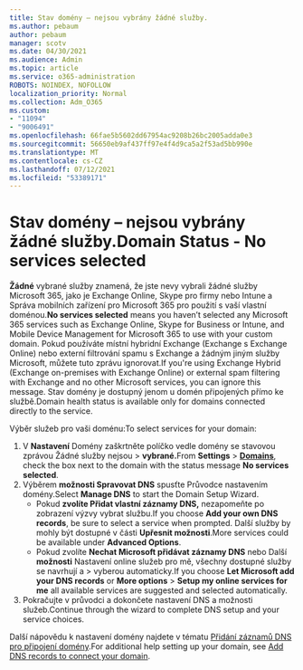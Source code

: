 ```yaml
---
title: Stav domény – nejsou vybrány žádné služby.
ms.author: pebaum
author: pebaum
manager: scotv
ms.date: 04/30/2021
ms.audience: Admin
ms.topic: article
ms.service: o365-administration
ROBOTS: NOINDEX, NOFOLLOW
localization_priority: Normal
ms.collection: Adm_O365
ms.custom:
- "11094"
- "9006491"
ms.openlocfilehash: 66fae5b5602dd67954ac9208b26bc2005adda0e3
ms.sourcegitcommit: 56650eb9af437ff97e4f4d9ca5a2f53ad5bb990e
ms.translationtype: MT
ms.contentlocale: cs-CZ
ms.lasthandoff: 07/12/2021
ms.locfileid: "53389171"
---
```

# <a name="domain-status---no-services-selected"></a><span data-ttu-id="eae81-102">Stav domény – nejsou vybrány žádné služby.</span><span class="sxs-lookup"><span data-stu-id="eae81-102">Domain Status - No services selected</span></span>

<span data-ttu-id="eae81-103">**Žádné** vybrané služby znamená, že jste nevy vybrali žádné služby Microsoft 365, jako je Exchange Online, Skype pro firmy nebo Intune a Správa mobilních zařízení pro Microsoft 365 pro použití s vaší vlastní doménou.</span><span class="sxs-lookup"><span data-stu-id="eae81-103">**No services selected** means you haven’t selected any Microsoft 365 services such as Exchange Online, Skype for Business or Intune, and Mobile Device Management for Microsoft 365 to use with your custom domain.</span></span> <span data-ttu-id="eae81-104">Pokud používáte místní hybridní Exchange (Exchange s Exchange Online) nebo externí filtrování spamu s Exchange a žádným jiným služby Microsoft, můžete tuto zprávu ignorovat.</span><span class="sxs-lookup"><span data-stu-id="eae81-104">If you're using Exchange Hybrid (Exchange on-premises with Exchange Online) or external spam filtering with Exchange and no other Microsoft services, you can ignore this message.</span></span> <span data-ttu-id="eae81-105">Stav domény je dostupný jenom u domén připojených přímo ke službě.</span><span class="sxs-lookup"><span data-stu-id="eae81-105">Domain health status is available only for domains connected directly to the service.</span></span>

<span data-ttu-id="eae81-106">Výběr služeb pro vaši doménu:</span><span class="sxs-lookup"><span data-stu-id="eae81-106">To select services for your domain:</span></span>

1. <span data-ttu-id="eae81-107">V **Nastavení** Domény zaškrtněte políčko vedle domény se stavovou zprávou Žádné služby nejsou  >  [](https://admin.microsoft.com/Adminportal/Home) **vybrané.**</span><span class="sxs-lookup"><span data-stu-id="eae81-107">From **Settings** > [**Domains**](https://admin.microsoft.com/Adminportal/Home), check the box next to the domain with the status message **No services selected**.</span></span>
1. <span data-ttu-id="eae81-108">Výběrem **možnosti Spravovat DNS** spusťte Průvodce nastavením domény.</span><span class="sxs-lookup"><span data-stu-id="eae81-108">Select **Manage DNS** to start the Domain Setup Wizard.</span></span>
    - <span data-ttu-id="eae81-109">Pokud **zvolíte Přidat vlastní záznamy DNS,** nezapomeňte po zobrazení výzvy vybrat službu.</span><span class="sxs-lookup"><span data-stu-id="eae81-109">If you choose **Add your own DNS records**, be sure to select a service when prompted.</span></span> <span data-ttu-id="eae81-110">Další služby by mohly být dostupné v části **Upřesnit možnosti**.</span><span class="sxs-lookup"><span data-stu-id="eae81-110">More services could be available under **Advanced Options**.</span></span>
    - <span data-ttu-id="eae81-111">Pokud zvolíte **Nechat Microsoft přidávat záznamy DNS** nebo Další **možnosti** Nastavení online služeb pro mě, všechny dostupné služby se navrhují a  >   vyberou automaticky.</span><span class="sxs-lookup"><span data-stu-id="eae81-111">If you choose **Let Microsoft add your DNS records** or **More options** > **Setup my online services for me** all available services are suggested and selected automatically.</span></span>
1. <span data-ttu-id="eae81-112">Pokračujte v průvodci a dokončete nastavení DNS a možnosti služeb.</span><span class="sxs-lookup"><span data-stu-id="eae81-112">Continue through the wizard to complete DNS setup and your service choices.</span></span>
 
<span data-ttu-id="eae81-113">Další nápovědu k nastavení domény najdete v tématu [Přidání záznamů DNS pro připojení domény](/microsoft-365/admin/get-help-with-domains/create-dns-records-at-any-dns-hosting-provider).</span><span class="sxs-lookup"><span data-stu-id="eae81-113">For additional help setting up your domain, see [Add DNS records to connect your domain](/microsoft-365/admin/get-help-with-domains/create-dns-records-at-any-dns-hosting-provider).</span></span>

